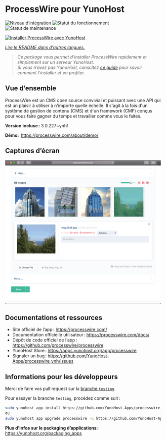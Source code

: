 <!--
Nota bene : ce README est automatiquement généré par <https://github.com/YunoHost/apps/tree/master/tools/readme_generator>
Il NE doit PAS être modifié à la main.
-->

# ProcessWire pour YunoHost

[![Niveau d’intégration](https://dash.yunohost.org/integration/processwire.svg)](https://ci-apps.yunohost.org/ci/apps/processwire/) ![Statut du fonctionnement](https://ci-apps.yunohost.org/ci/badges/processwire.status.svg) ![Statut de maintenance](https://ci-apps.yunohost.org/ci/badges/processwire.maintain.svg)

[![Installer ProcessWire avec YunoHost](https://install-app.yunohost.org/install-with-yunohost.svg)](https://install-app.yunohost.org/?app=processwire)

*[Lire le README dans d'autres langues.](./ALL_README.md)*

> *Ce package vous permet d’installer ProcessWire rapidement et simplement sur un serveur YunoHost.*  
> *Si vous n’avez pas YunoHost, consultez [ce guide](https://yunohost.org/install) pour savoir comment l’installer et en profiter.*

## Vue d’ensemble

ProcessWire est un CMS open source convivial et puissant avec une API qui est un plaisir à utiliser à n'importe quelle échelle. Il s'agit à la fois d'un système de gestion de contenu (CMS) et d'un framework (CMF) conçus pour vous faire gagner du temps et travailler comme vous le faites.


**Version incluse :** 3.0.227~ynh1

**Démo :** <https://processwire.com/about/demo/>

## Captures d’écran

![Capture d’écran de ProcessWire](./doc/screenshots/screenshot.png)

## Documentations et ressources

- Site officiel de l’app : <https://processwire.com/>
- Documentation officielle utilisateur : <https://processwire.com/docs/>
- Dépôt de code officiel de l’app : <https://github.com/processwire/processwire>
- YunoHost Store : <https://apps.yunohost.org/app/processwire>
- Signaler un bug : <https://github.com/YunoHost-Apps/processwire_ynh/issues>

## Informations pour les développeurs

Merci de faire vos pull request sur la [branche `testing`](https://github.com/YunoHost-Apps/processwire_ynh/tree/testing).

Pour essayer la branche `testing`, procédez comme suit :

```bash
sudo yunohost app install https://github.com/YunoHost-Apps/processwire_ynh/tree/testing --debug
ou
sudo yunohost app upgrade processwire -u https://github.com/YunoHost-Apps/processwire_ynh/tree/testing --debug
```

**Plus d’infos sur le packaging d’applications :** <https://yunohost.org/packaging_apps>
